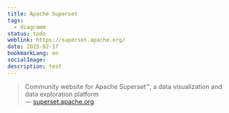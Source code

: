 ```yaml
---
title: Apache Superset
tags:
  - diagramm
status: todo
weblink: https://superset.apache.org/
date: 2025-02-17
bookmarkLang: en
socialImage: 
description: test
---
```

<blockquote>Community website for Apache Superset™, a data visualization and data exploration platform<footer>— <a href="https://superset.apache.org/">superset.apache.org</a></footer></blockquote>
